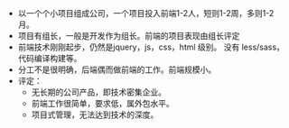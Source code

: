 - 以一个个小项目组成公司，一个项目投入前端1-2人，短则1-2周，多则1-2月。
- 项目有组长，一般是开发作为组长。前端的项目表现由组长评定
- 前端技术刚刚起步，仍然是jquery，js，css，html 级别。 没有 less/sass，代码编译构建等。
- 分工不是很明确，后端偶而做前端的工作。前端规模小。
- 评定：
	- 无长期的公司产品，即技术密集企业。
	- 前端工作很简单，要求低，属外包水平。
	- 项目式管理，无法达到技术的深度。